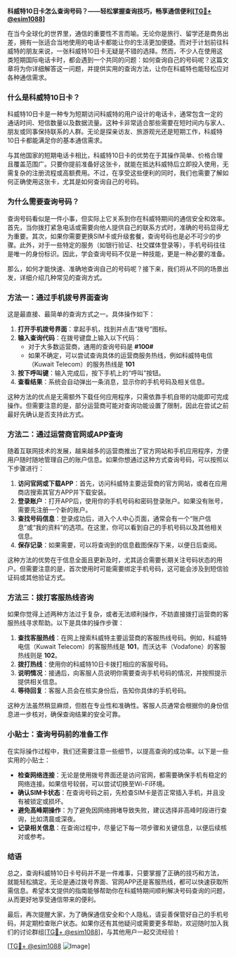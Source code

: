 **科威特10日卡怎么查询号码？——轻松掌握查询技巧，畅享通信便利[[TG💪+ @esim1088](https://t.me/s/esim1088)]**

在当今全球化的世界里，通信的重要性不言而喻。无论你是旅行、留学还是商务出差，拥有一张适合当地使用的电话卡都能让你的生活更加便捷。而对于计划前往科威特的朋友来说，一张科威特10日卡无疑是不错的选择。然而，不少人在使用这类短期国际电话卡时，都会遇到一个共同的问题：如何查询自己的号码呢？这篇文章将为你详细解答这一问题，并提供实用的查询方法，让你在科威特也能轻松应对各种通信需求。

### 什么是科威特10日卡？

科威特10日卡是一种专为短期访问科威特的用户设计的电话卡，通常包含一定的通话时间、短信数量以及数据流量。这种卡非常适合那些需要在短时间内与家人、朋友或同事保持联系的人群。无论是探亲访友、旅游观光还是短期工作，科威特10日卡都能满足你的基本通信需求。

与其他国家的短期电话卡相比，科威特10日卡的优势在于其操作简单、价格合理且覆盖范围广。只要你提前准备好这张卡，就能在抵达科威特后立即投入使用，无需复杂的注册流程或高额费用。不过，在享受这些便利的同时，我们也需要了解如何正确使用这张卡，尤其是如何查询自己的号码。

### 为什么需要查询号码？

查询号码看似是一件小事，但实际上它关系到你在科威特期间的通信安全和效率。首先，当你拨打紧急电话或需要向他人提供自己的联系方式时，准确的号码显得尤为重要。其次，如果你需要更换SIM卡或升级套餐，查询号码也是必不可少的步骤。此外，对于一些特定的服务（如银行验证、社交媒体登录等），手机号码往往是唯一的身份标识。因此，学会查询号码不仅是一种技能，更是一种必要的准备。

那么，如何才能快速、准确地查询自己的号码呢？接下来，我们将从不同的场景出发，详细介绍几种常见的查询方式。

### 方法一：通过手机拨号界面查询

这是最直接、最简单的查询方式之一。具体操作如下：

1. **打开手机拨号界面**：拿起手机，找到并点击“拨号”图标。
2. **输入查询代码**：在拨号键盘上输入以下代码：
   - 对于大多数运营商，通用的查询号码是 **#100#**
   - 如果不确定，可以尝试查询具体的运营商服务热线，例如科威特电信（Kuwait Telecom）的服务热线是 **101**
3. **按下呼叫键**：输入完成后，按下手机上的“呼叫”按钮。
4. **查看结果**：系统会自动弹出一条消息，显示你的手机号码及相关信息。

这种方法的优点是无需额外下载任何应用程序，只需依靠手机自带的功能即可完成操作。但需要注意的是，部分运营商可能对查询功能设置了限制，因此在尝试之前最好先确认是否支持此方式。

### 方法二：通过运营商官网或APP查询

随着互联网技术的发展，越来越多的运营商推出了官方网站和手机应用程序，方便用户随时随地管理自己的账户信息。如果你想通过这种方式查询号码，可以按照以下步骤进行：

1. **访问官网或下载APP**：首先，访问科威特主要运营商的官方网站，或者在应用商店搜索其官方APP并下载安装。
2. **登录账户**：打开APP后，使用你的手机号码和密码登录账户。如果没有账号，需要先注册一个新的账户。
3. **查找号码信息**：登录成功后，进入个人中心页面，通常会有一个“账户信息”或“我的资料”的选项。在这里，你可以看到自己的手机号码以及其他相关信息。
4. **保存记录**：如果需要，可以将查询到的信息截图保存下来，以便日后查阅。

这种方法的优势在于信息全面且更新及时，尤其适合需要长期关注号码状态的用户。但需要注意的是，首次使用时可能需要绑定手机号码，这可能会涉及到短信验证码或其他验证方式。

### 方法三：拨打客服热线咨询

如果你觉得上述两种方法过于复杂，或者无法顺利操作，不妨直接拨打运营商的客服热线寻求帮助。以下是具体的操作步骤：

1. **查找客服热线**：在网上搜索科威特主要运营商的客服热线号码。例如，科威特电信（Kuwait Telecom）的客服热线是 **101**，而沃达丰（Vodafone）的客服热线则是 **102**。
2. **拨打热线**：使用你的科威特10日卡拨打相应的客服号码。
3. **说明情况**：接通后，向客服人员说明你需要查询手机号码的情况，并按照提示提供相关信息。
4. **等待回复**：客服人员会在核实身份后，告知你具体的手机号码。

这种方法虽然稍显麻烦，但胜在专业性和准确性。客服人员通常会根据你的身份信息进一步核对，确保查询结果的安全可靠。

### 小贴士：查询号码前的准备工作

在实际操作过程中，我们还需要注意一些细节，以提高查询的成功率。以下是一些实用的小贴士：

- **检查网络连接**：无论是使用拨号界面还是访问官网，都需要确保手机有稳定的网络连接。如果信号较弱，可以尝试切换至Wi-Fi环境。
- **确认SIM卡状态**：在查询号码之前，先检查SIM卡是否正常插入手机，并且没有被锁定或损坏。
- **避免高峰期操作**：为了避免因网络拥堵导致失败，建议选择非高峰时段进行查询，比如清晨或深夜。
- **记录相关信息**：在查询过程中，尽量记下每一项步骤和关键信息，以便后续核对或参考。

### 结语

总之，查询科威特10日卡号码并不是一件难事，只要掌握了正确的技巧和方法，就能轻松搞定。无论是通过拨号界面、官网APP还是客服热线，都可以快速获取所需信息。希望本文提供的指南能够帮助你在科威特期间顺利解决号码查询的问题，从而更好地享受通信带来的便利。

最后，再次提醒大家，为了确保通信安全和个人隐私，请妥善保管好自己的手机号码，并定期检查账户状态。如果你还有其他疑问或需要更多帮助，欢迎随时加入我们的讨论群组[[TG💪+ @esim1088](https://t.me/s/esim1088)]，与其他用户一起交流经验！

[[TG💪+ @esim1088](https://t.me/s/esim1088) ![Image](https://i.postimg.cc/4NQfJmqS/Snipaste-2025-05-13-00-14-12.png)]